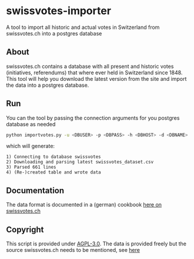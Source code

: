 # swissvotes-importer
A tool to import all historic and actual votes in Switzerland from swissvotes.ch into a postgres database

## About
swissvotes.ch contains a database with all present and historic votes (initiatives, referendums) that where ever held in Switzerland since 1848. This tool will help you download the latest version from the site and import the data into a postgres database.

## Run
You can the tool by passing the connection arguments for you postgres database as needed

```bash
python importvotes.py -u <DBUSER> -p <DBPASS> -h <DBHOST> -d <DBNAME>
```

which will generate:
```
1) Connecting to database swissvotes
2) Downloading and parsing latest swissvotes_dataset.csv
3) Parsed 661 lines
4) (Re-)created table and wrote data
```

## Documentation
The data format is documented in a (german) cookbook [here on swissvotes.ch](https://swissvotes.ch/page/dataset/codebook-de.pdf)

## Copyright
This script is provided under [AGPL-3.0](./LICENSE). The data is provided freely but the source swissvotes.ch needs to be mentioned, see [here](https://swissvotes.ch/page/dataset)

